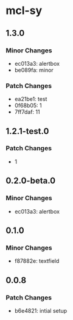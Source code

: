 # mcl-sy

## 1.3.0

### Minor Changes

- ec013a3: alertbox
- be089fa: minor

### Patch Changes

- ea21be1: test
- 0f68b05: 1
- 7ff7daf: 11

## 1.2.1-test.0

### Patch Changes

- 1

## 0.2.0-beta.0

### Minor Changes

- ec013a3: alertbox

## 0.1.0

### Minor Changes

- f87882e: textfield

## 0.0.8

### Patch Changes

- b6e4821: intial setup
